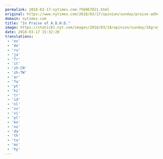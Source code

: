 ```yaml
---
permalink: 2018-03-17-nytimes.com-756067021.html
original: https://www.nytimes.com/2018/03/17/opinion/sunday/praise-adhd-attention-hyperactivity.html?partner=rss&amp;emc=rss
domain: nytimes.com
title: "In Praise of A.D.H.D."
image: https://static01.nyt.com/images/2018/03/18/opinion/sunday/18gray-WEB/18gray-WEB-mediumThreeByTwo440.jpg
date: 2018-03-17 15:32:20
translations: 
 - 'es'
 - 'de'
 - 'ru'
 - 'ja'
 - 'fr'
 - 'it'
 - 'zh-CN'
 - 'zh-TW'
 - 'ar'
 - 'fa'
 - 'pt'
 - 'hi'
 - 'tr'
 - 'id'
 - 'nl'
 - 'sv'
 - 'vi'
 - 'pl'
 - 'ko'
 - 'no'
 - 'da'
 - 'th'
 - 'ta'
 - 'ms'
 - 'hy'
---
```


